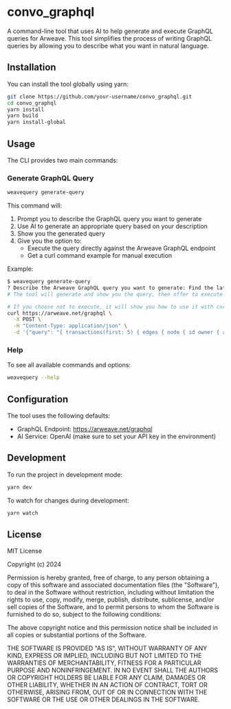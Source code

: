 # convo_graphql

A command-line tool that uses AI to help generate and execute GraphQL queries for Arweave. This tool simplifies the process of writing GraphQL queries by allowing you to describe what you want in natural language.

## Installation

You can install the tool globally using yarn:

```bash
git clone https://github.com/your-username/convo_graphql.git
cd convo_graphql
yarn install
yarn build
yarn install-global
```

## Usage

The CLI provides two main commands:

### Generate GraphQL Query

```bash
weavequery generate-query
```

This command will:
1. Prompt you to describe the GraphQL query you want to generate
2. Use AI to generate an appropriate query based on your description
3. Show you the generated query
4. Give you the option to:
   - Execute the query directly against the Arweave GraphQL endpoint
   - Get a curl command example for manual execution

Example:

```bash
$ weavequery generate-query
? Describe the Arweave GraphQL query you want to generate: Find the latest 5 transactions with their IDs and owners
# The tool will generate and show you the query, then offer to execute it

# If you choose not to execute, it will show you how to use it with curl:
curl https://arweave.net/graphql \
  -X POST \
  -H "Content-Type: application/json" \
  -d '{"query": "{ transactions(first: 5) { edges { node { id owner { address } } } } }"}'
```

### Help

To see all available commands and options:

```bash
weavequery --help
```

## Configuration

The tool uses the following defaults:
- GraphQL Endpoint: https://arweave.net/graphql
- AI Service: OpenAI (make sure to set your API key in the environment)

## Development

To run the project in development mode:

```bash
yarn dev
```

To watch for changes during development:

```bash
yarn watch
```

## License

MIT License

Copyright (c) 2024

Permission is hereby granted, free of charge, to any person obtaining a copy
of this software and associated documentation files (the "Software"), to deal
in the Software without restriction, including without limitation the rights
to use, copy, modify, merge, publish, distribute, sublicense, and/or sell
copies of the Software, and to permit persons to whom the Software is
furnished to do so, subject to the following conditions:

The above copyright notice and this permission notice shall be included in all
copies or substantial portions of the Software.

THE SOFTWARE IS PROVIDED "AS IS", WITHOUT WARRANTY OF ANY KIND, EXPRESS OR
IMPLIED, INCLUDING BUT NOT LIMITED TO THE WARRANTIES OF MERCHANTABILITY,
FITNESS FOR A PARTICULAR PURPOSE AND NONINFRINGEMENT. IN NO EVENT SHALL THE
AUTHORS OR COPYRIGHT HOLDERS BE LIABLE FOR ANY CLAIM, DAMAGES OR OTHER
LIABILITY, WHETHER IN AN ACTION OF CONTRACT, TORT OR OTHERWISE, ARISING FROM,
OUT OF OR IN CONNECTION WITH THE SOFTWARE OR THE USE OR OTHER DEALINGS IN THE
SOFTWARE.
